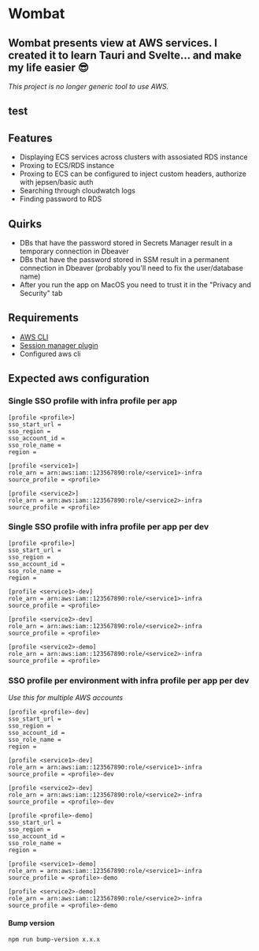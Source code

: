 # Wombat

## Wombat presents view at AWS services. I created it to learn Tauri and Svelte... and make my life easier 😎

_This project is no longer generic tool to use AWS._

## test

## Features

- Displaying ECS services across clusters with assosiated RDS instance
- Proxing to ECS/RDS instance
- Proxing to ECS can be configured to inject custom headers, authorize with jepsen/basic auth
- Searching through cloudwatch logs
- Finding password to RDS

## Quirks

- DBs that have the password stored in Secrets Manager result in a temporary connection in Dbeaver
- DBs that have the password stored in SSM result in a permanent connection in Dbeaver (probably you'll need to fix the user/database name)
- After you run the app on MacOS you need to trust it in the "Privacy and Security" tab

## Requirements

- [AWS CLI](https://aws.amazon.com/cli/)
- [Session manager plugin](https://docs.aws.amazon.com/systems-manager/latest/userguide/session-manager-working-with-install-plugin.html)
- Configured aws cli

## Expected aws configuration

### Single SSO profile with infra profile per app

```
[profile <profile>]
sso_start_url =
sso_region =
sso_account_id =
sso_role_name =
region =

[profile <service1>]
role_arn = arn:aws:iam::123567890:role/<service1>-infra
source_profile = <profile>

[profile <service2>]
role_arn = arn:aws:iam::123567890:role/<service2>-infra
source_profile = <profile>
```

### Single SSO profile with infra profile per app per dev

```
[profile <profile>]
sso_start_url =
sso_region =
sso_account_id =
sso_role_name =
region =

[profile <service1>-dev]
role_arn = arn:aws:iam::123567890:role/<service1>-infra
source_profile = <profile>

[profile <service2>-dev]
role_arn = arn:aws:iam::123567890:role/<service2>-infra
source_profile = <profile>

[profile <service2>-demo]
role_arn = arn:aws:iam::123567890:role/<service2>-infra
source_profile = <profile>
```

### SSO profile per environment with infra profile per app per dev

_Use this for multiple AWS accounts_

```
[profile <profile>-dev]
sso_start_url =
sso_region =
sso_account_id =
sso_role_name =
region =

[profile <service1>-dev]
role_arn = arn:aws:iam::123567890:role/<service1>-infra
source_profile = <profile>-dev

[profile <service2>-dev]
role_arn = arn:aws:iam::123567890:role/<service2>-infra
source_profile = <profile>-dev

[profile <profile>-demo]
sso_start_url =
sso_region =
sso_account_id =
sso_role_name =
region =

[profile <service1>-demo]
role_arn = arn:aws:iam::123567890:role/<service1>-infra
source_profile = <profile>-demo

[profile <service2>-demo]
role_arn = arn:aws:iam::123567890:role/<service2>-infra
source_profile = <profile>-demo

```

#### Bump version

`npm run bump-version x.x.x`
